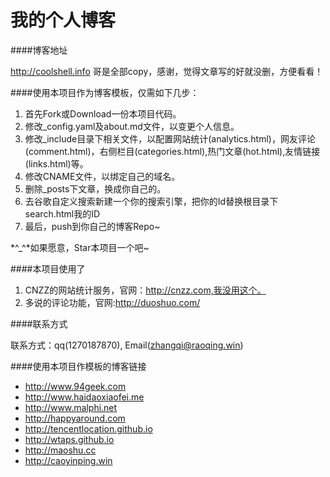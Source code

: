 我的个人博客
================

####博客地址

http://coolshell.info 哥是全部copy，感谢，觉得文章写的好就没删，方便看看！

####使用本项目作为博客模板，仅需如下几步：

1. 首先Fork或Download一份本项目代码。
2. 修改_config.yaml及about.md文件，以变更个人信息。
3. 修改_include目录下相关文件，以配置网站统计(analytics.html)，网友评论(comment.html)，右侧栏目(categories.html),热门文章(hot.html),友情链接(links.html)等。
4. 修改CNAME文件，以绑定自己的域名。
5. 删除_posts下文章，换成你自己的。
6. 去谷歌自定义搜索新建一个你的搜索引擎，把你的Id替换根目录下search.html我的ID
7. 最后，push到你自己的博客Repo~

 *^_^*如果愿意，Star本项目一个吧~

####本项目使用了
1. CNZZ的网站统计服务，官网：http://cnzz.com,我没用这个。
2. 多说的评论功能，官网:http://duoshuo.com/

####联系方式

联系方式：qq(1270187870), Email(zhangqi@raoqing.win)


####使用本项目作模板的博客链接

* http://www.94geek.com  
* http://www.haidaoxiaofei.me  
* http://www.malphi.net  
* http://happyaround.com  
* http://tencentlocation.github.io  
* http://wtaps.github.io
* http://maoshu.cc
* http://caoyinping.win  
